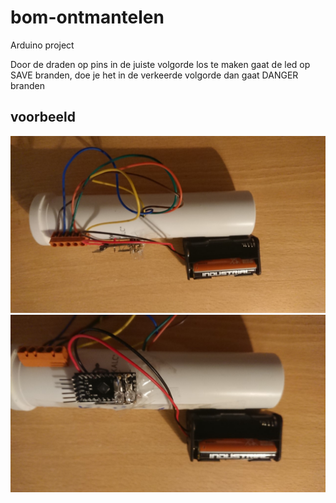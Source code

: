 # bom-ontmantelen
Arduino project

Door de draden op pins in de juiste volgorde los te maken gaat de led op SAVE branden, doe je het in de verkeerde volgorde dan gaat DANGER branden

## voorbeeld
![Zij aanzicht](https://github.com/pikoe/bom-ontmantelen/blob/master/zij.jpg?raw=true)
![Boven aanzicht](https://github.com/pikoe/bom-ontmantelen/blob/master/boven.jpg?raw=true)

